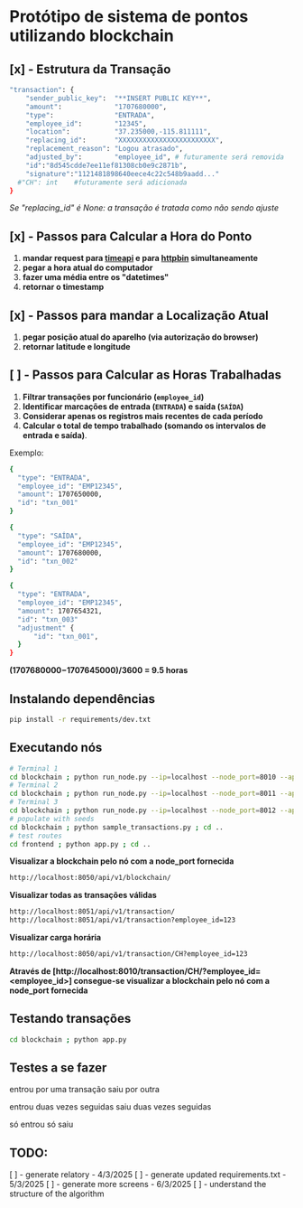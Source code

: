 # Protótipo de sistema de pontos utilizando blockchain
## [x] - **Estrutura da Transação**
```sh
"transaction": {
	"sender_public_key":  "**INSERT PUBLIC KEY**",
	"amount":             "1707680000", 
	"type":               "ENTRADA",
	"employee_id":        "12345", 
	"location":           "37.235000,-115.811111",
	"replacing_id":       "XXXXXXXXXXXXXXXXXXXXXXXX",
	"replacement_reason": "Logou atrasado",
	"adjusted_by":        "employee_id", # futuramente será removida
	"id":"8d545cdde7ee11ef81308cb0e9c2871b",
	"signature":"1121481898640eece4c22c548b9aadd..."
  #"CH": int    #futuramente será adicionada
}
```

_Se "replacing_id" é None: a transação é tratada como não sendo ajuste_

## [x] - Passos para Calcular a Hora do Ponto
1. **mandar request para [timeapi](https://timeapi.io/api/Time/current/zone?timeZone=America/Sao_Paulo) e para [httpbin](https://httpbin.org/get) simultaneamente**
2. **pegar a hora atual do computador**
3. **fazer uma média entre os "datetimes"**
4. **retornar o timestamp**
## [x] - Passos para mandar a Localização Atual
1. **pegar posição atual do aparelho (via autorização do browser)** 
2. **retornar latitude e longitude**
## [ ] - Passos para Calcular as Horas Trabalhadas
1. **Filtrar transações por funcionário (`employee_id`)**
2. **Identificar marcações de entrada (`ENTRADA`) e saída (`SAÍDA`)**
3. **Considerar apenas os registros mais recentes de cada período**
4. **Calcular o total de tempo trabalhado (somando os intervalos de entrada e saída)**.

Exemplo:

```sh
{
  "type": "ENTRADA",
  "employee_id": "EMP12345",
  "amount": 1707650000,
  "id": "txn_001"
}
```

```sh
{
  "type": "SAÍDA",
  "employee_id": "EMP12345",
  "amount": 1707680000,
  "id": "txn_002"
}
```

```sh
{
  "type": "ENTRADA",
  "employee_id": "EMP12345",
  "amount": 1707654321,
  "id": "txn_003"
  "adjustment" {
	  "id": "txn_001",
  }
}
```

__(1707680000−1707645000)/3600 = 9.5 horas__


## Instalando dependências
```sh
pip install -r requirements/dev.txt
```

## Executando nós
```sh
# Terminal 1
cd blockchain ; python run_node.py --ip=localhost --node_port=8010 --api_port=8050 --key_file=./keys/genesis_private_key.pem ; cd ..
# Terminal 2
cd blockchain ; python run_node.py --ip=localhost --node_port=8011 --api_port=8051 --key_file=./keys/node1_private_key.pem ; cd ..
# Terminal 3
cd blockchain ; python run_node.py --ip=localhost --node_port=8012 --api_port=8052 --key_file=./keys/node2_private_key.pem ; cd ..
# populate with seeds
cd blockchain ; python sample_transactions.py ; cd ..
# test routes
cd frontend ; python app.py ; cd ..
```


__Visualizar a blockchain pelo nó com a node_port fornecida__

```sh
http://localhost:8050/api/v1/blockchain/
```
__Visualizar todas as transações válidas__

```sh
http://localhost:8051/api/v1/transaction/
http://localhost:8051/api/v1/transaction?employee_id=123

```
__Visualizar carga horária__

```sh
http://localhost:8050/api/v1/transaction/CH?employee_id=123
```



__Através de [http://localhost:8010/transaction/CH/?employee_id=<employee_id>] consegue-se visualizar a blockchain pelo nó com a node_port fornecida__

## Testando transações

```sh
cd blockchain ; python app.py
```

## Testes a se fazer

entrou por uma transação
saiu por outra

entrou duas vezes seguidas
saiu duas vezes seguidas

só entrou
só saiu

## TODO:
  [ ] - generate relatory - 4/3/2025
  [ ] - generate updated requirements.txt - 5/3/2025
  [ ] - generate more screens - 6/3/2025
  [ ] - understand the structure of the algorithm
  